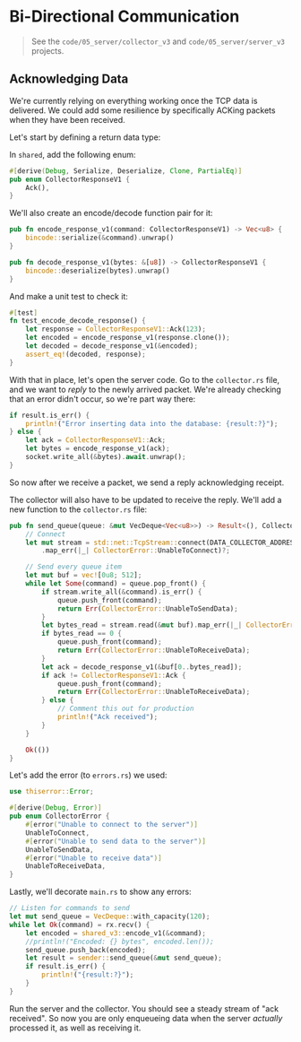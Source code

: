 # Bi-Directional Communication

> See the `code/05_server/collector_v3` and `code/05_server/server_v3` projects.

## Acknowledging Data

We're currently relying on everything working once the TCP data is delivered. We could add some resilience by specifically ACKing packets when they have been received.

Let's start by defining a return data type:

In `shared`, add the following enum:

```rust
#[derive(Debug, Serialize, Deserialize, Clone, PartialEq)]
pub enum CollectorResponseV1 {
    Ack(),
}
```

We'll also create an encode/decode function pair for it:

```rust
pub fn encode_response_v1(command: CollectorResponseV1) -> Vec<u8> {
    bincode::serialize(&command).unwrap()
}

pub fn decode_response_v1(bytes: &[u8]) -> CollectorResponseV1 {
    bincode::deserialize(bytes).unwrap()
}
```

And make a unit test to check it:

```rust
#[test]
fn test_encode_decode_response() {
    let response = CollectorResponseV1::Ack(123);
    let encoded = encode_response_v1(response.clone());
    let decoded = decode_response_v1(&encoded);
    assert_eq!(decoded, response);
}
```

With that in place, let's open the server code. Go to the `collector.rs` file, and we want to *reply* to the newly arrived packet. We're already checking that an error didn't occur, so we're part way there:

```rust
if result.is_err() {
    println!("Error inserting data into the database: {result:?}");
} else {
    let ack = CollectorResponseV1::Ack;
    let bytes = encode_response_v1(ack);
    socket.write_all(&bytes).await.unwrap();
}
```

So now after we receive a packet, we send a reply acknowledging receipt.

The collector will also have to be updated to receive the reply. We'll add a new function to the `collector.rs` file:

```rust
pub fn send_queue(queue: &mut VecDeque<Vec<u8>>) -> Result<(), CollectorError> {
    // Connect
    let mut stream = std::net::TcpStream::connect(DATA_COLLECTOR_ADDRESS)
        .map_err(|_| CollectorError::UnableToConnect)?;

    // Send every queue item
    let mut buf = vec![0u8; 512];
    while let Some(command) = queue.pop_front() {
        if stream.write_all(&command).is_err() {
            queue.push_front(command);
            return Err(CollectorError::UnableToSendData);
        }
        let bytes_read = stream.read(&mut buf).map_err(|_| CollectorError::UnableToReceiveData)?;
        if bytes_read == 0 {
            queue.push_front(command);
            return Err(CollectorError::UnableToReceiveData);
        }
        let ack = decode_response_v1(&buf[0..bytes_read]);
        if ack != CollectorResponseV1::Ack {
            queue.push_front(command);
            return Err(CollectorError::UnableToReceiveData);
        } else {
            // Comment this out for production
            println!("Ack received");
        }
    }

    Ok(())
}
```

Let's add the error (to `errors.rs`) we used:

```rust
use thiserror::Error;

#[derive(Debug, Error)]
pub enum CollectorError {
    #[error("Unable to connect to the server")]
    UnableToConnect,
    #[error("Unable to send data to the server")]
    UnableToSendData,
    #[error("Unable to receive data")]
    UnableToReceiveData,
}
```

Lastly, we'll decorate `main.rs` to show any errors:

```rust
// Listen for commands to send
let mut send_queue = VecDeque::with_capacity(120);
while let Ok(command) = rx.recv() {
    let encoded = shared_v3::encode_v1(&command);
    //println!("Encoded: {} bytes", encoded.len());
    send_queue.push_back(encoded);
    let result = sender::send_queue(&mut send_queue);
    if result.is_err() {
        println!("{result:?}");
    }
}
```

Run the server and the collector. You should see a steady stream of "ack received". So now you are only enqueueing data when the server *actually* processed it, as well as receiving it.